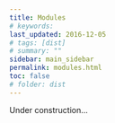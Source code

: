 ```yaml
---
title: Modules
# keywords: 
last_updated: 2016-12-05
# tags: [dist]
# summary: ""
sidebar: main_sidebar
permalink: modules.html
toc: false
# folder: dist
---
```


Under construction...
